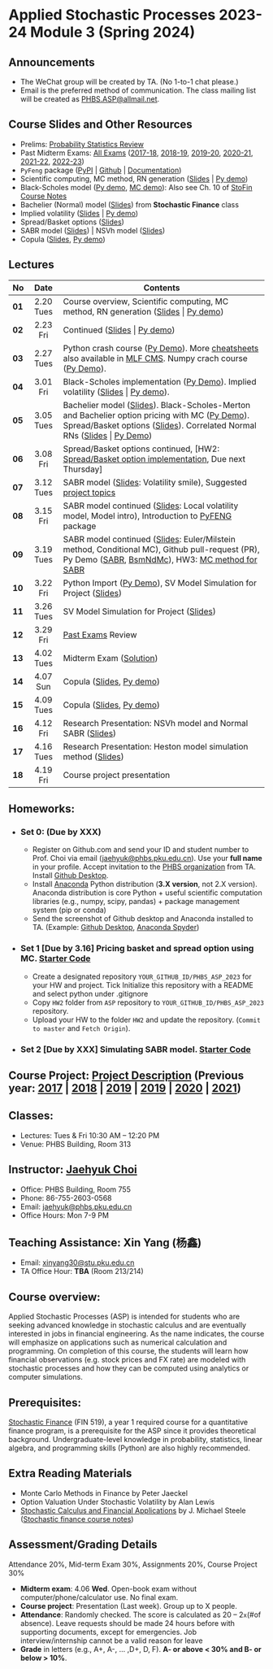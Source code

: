 # Applied Stochastic Processes 2023-24 Module 3 (Spring 2024)

## Announcements
* The WeChat group will be created by TA. (No 1-to-1 chat please.)
* Email is the preferred method of communication. The class mailing list will be created as PHBS.ASP@allmail.net.

## Course Slides and Other Resources
* Prelims: [Probability Statistics Review](files/Prob_Stat_Review.pdf) 
* Past Midterm Exams: [All Exams](files/ASP_Problems.pdf) ([2017-18](files/ASP2017_Midterm.pdf), [2018-19](files/ASP2018_Midterm.pdf), [2019-20](files/ASP2019_Midterm.pdf), [2020-21](files/ASP2020_Midterm.pdf), [2021-22](files/ASP2021_Midterm.pdf), [2022-23](files/ASP2022_Midterm.pdf))
* `PyFeng` package ([PyPI](https://pypi.org/project/pyfeng/) \| [Github](https://github.com/PyFE/PyFENG) \| [Documentation](https://pyfeng.readthedocs.io/))
* Scientific computing, MC method, RN generation ([Slides](files/MCmethod.pdf) | [Py demo](py/MC_Demo.ipynb))
* Black-Scholes model ([Py demo](py/BlackScholes_ImpliedVol.ipynb), [MC demo](py/BlackScholes_MC.ipynb)): Also see Ch. 10 of [StoFin Course Notes](https://github.com/PHBS/StoFin/blob/master/files/SCFA_Notes.pdf)
* Bachelier (Normal) model ([Slides](files/Bachelier_Model.pdf)) from **Stochastic Finance** class
* Implied volatility ([Slides](files/ImpVol.pdf) | [Py demo](py/BlackScholes_ImpliedVol.ipynb))
* Spread/Basket options ([Slides](files/SpreadBasketOption.pdf))
* SABR model ([Slides](files/SABRmodel.pdf)) | NSVh model ([Slides](files/NSVh_Slides.pdf))
* Copula ([Slides](files/Copula.pdf), [Py demo](py/Demo_Copula.ipynb))

## Lectures
No | Date | Contents
--- | :---: | ---
__01__ | 2.20 Tues | Course overview, Scientific computing, MC method, RN generation ([Slides](files/MCmethod.pdf) \| [Py demo](py/MC_Demo.ipynb))
__02__ | 2.23 Fri | Continued ([Slides](files/MCmethod.pdf) \| [Py demo](py/MC_Demo.ipynb))
__03__ | 2.27 Tues | Python crash course ([Py Demo](py/PythonCrashCourse_Derek_Banas.ipynb)). More [cheatsheets](https://ehmatthes.github.io/pcc/cheatsheets/README.html) also available in [MLF CMS](http://cms.phbs.pku.edu.cn/claroline/document/document.php?cidReset=true&cidReq=FN570).  Numpy crach course ([Py Demo](py/PythonCrashCourse_Numpy.ipynb)). 
__04__ | 3.01 Fri |Black-Scholes implementation ([Py Demo](py/BlackScholes_FunctionVsClass.ipynb)). Implied volatility ([Slides](files/ImpVol.pdf) \| [Py demo](py/BlackScholes_ImpliedVol.ipynb)). 
__05__ | 3.05 Tues | Bachelier model ([Slides](files/Bachelier_Model.pdf)). Black-Scholes-Merton and Bachelier option pricing with MC ([Py Demo](py/BlackScholes_MC.ipynb)). Spread/Basket options ([Slides](files/SpreadBasketOption.pdf)). Correlated Normal RNs ([Slides](files/MCmethod.pdf) \| [Py Demo](py/CorrelatedNormals_Demo.ipynb))
__06__ | 3.08 Fri | Spread/Basket options continued, [HW2: [Spread/Basket option implementation](py/HW2/TestCode_BasketSpread.ipynb), Due next Thursday]
__07__ | 3.12 Tues | SABR model ([Slides](files/SABRmodel.pdf): Volatility smile), Suggested [project topics](Project.md)
__08__ | 3.15 Fri | SABR model continued ([Slides](files/SABRmodel.pdf): Local volatility model, Model intro), Introduction to [PyFENG](https://github.com/PyFE/PyFENG) package
__09__ | 3.19 Tues | SABR model continued ([Slides](files/SABRmodel.pdf): Euler/Milstein method, Conditional MC), Github pull-request (PR), Py Demo ([SABR](py/SabrModel_Demo.ipynb), [BsmNdMc](BsmNdMc_Demo.ipynb)), HW3: [MC method for SABR](py/HW3/TestCode_SABR.ipynb)
__10__ | 3.22 Fri | Python Import ([Py Demo](py/HW3/Demo_Advanced_Import.ipynb)), SV Model Simulation for Project ([Slides](files/SV_Simulation.pdf))
__11__ | 3.26 Tues | SV Model Simulation for Project ([Slides](files/SV_Simulation.pdf))
__12__ | 3.29 Fri | [Past Exams](files/ASP_Problems.pdf) Review
__13__ | 4.02 Tues | Midterm Exam ([Solution](files/ASP2022_Midterm.pdf))
__14__ | 4.07 Sun | Copula ([Slides](files/Copula.pdf), [Py demo](py/Demo_Copula.ipynb))
__15__ | 4.09 Tues | Copula ([Slides](files/Copula.pdf), [Py demo](py/Demo_Copula.ipynb))
__16__ | 4.12 Fri | Research Presentation: NSVh model and Normal SABR ([Slides](files/NSVh_Slides.pdf))
__17__ | 4.16 Tues | Research Presentation: Heston model simulation method ([Slides](files/HestonMC-Slides.pdf))
__18__ | 4.19 Fri | Course project presentation

<!-- , Research Presentation: NSVh model and Normal SABR ([Slides](files/NSVh_Slides.pdf)) -->

## Homeworks:
* ### __Set 0__: (Due by XXX)
  * Register on Github.com and send your ID and student number to Prof. Choi via email (jaehyuk@phbs.pku.edu.cn). Use your __full name__ in your profile. Accept invitation to the [PHBS organization](https://github.com/orgs/PHBS/people) from TA. Install [Github Desktop](https://desktop.github.com/). 
  * Install [Anaconda](https://www.anaconda.com/download/) Python distribution (__3.X version__, not 2.X version). Anaconda distribution is core Python + useful scientific computation libraries (e.g., numpy, scipy, pandas) + package management system (pip or conda)
  * Send the screenshot of Github desktop and Anaconda installed to TA. (Example: [Github Desktop](files/Choi_Jaehyuk_Github.png), [Anaconda Spyder](files/Choi_Jaehyuk_Python.png))
<!--* ### __Set 1__ [Due by 9.9 Fri] Generate a function for generating standard normal RN following Problem 2 of 2021.M3 midterm exam. After drawing 1e6 RNs, check if they are truly standard normal RNs.
  * Draw histogram using `matplotlib.pyplot`
  * Calculate mean/variance/skewness/kurtosis 
* ### __Set 1__ [Due by XXX] Simple corporate (default) bond pricing by MC simulation. [Starter Code](py/HW1/HW1.ipynb) -->
* ### __Set 1__ [Due by 3.16] Pricing basket and spread option using MC. [Starter Code](py/HW2/TestCode_BasketSpread.ipynb)
  * Create a designated repository `YOUR_GITHUB_ID/PHBS_ASP_2023` for your HW and project. Tick Initialize this repository with a README and select python under .gitignore
  * Copy `HW2` folder from `ASP` repository to `YOUR_GITHUB_ID/PHBS_ASP_2023` repository.
  * Upload your HW to the folder `HW2` and update the repository. (`Commit to master` and `Fetch Origin`).
* ### __Set 2__ [Due by XXX] Simulating SABR model. [Starter Code](py/HW3/TestCode_SABR.ipynb)

## Course Project: [Project Description](files/Project.md) (Previous year: [2017](past-years/2017-18-M1/Project.md) | [2018](past-years/2018-19-M1/Project.md) | [2019](past-years/2019-20-M1/Project.md) | [2019](past-years/2019-20-M1/Project.md) | [2020](past-years/2020-21-M3/Project.md) | [2021](past-years/2021-22-M3/Project.md))

## Classes: 
* Lectures: Tues & Fri 10:30 AM – 12:20 PM
* Venue: PHBS Building, Room 313

## Instructor: [Jaehyuk Choi](http://www.jaehyukchoi.net/phbs_en)
* Office: PHBS Building, Room 755
* Phone: 86-755-2603-0568
* Email: jaehyuk@phbs.pku.edu.cn
* Office Hours: Mon 7-9 PM

## Teaching Assistance: Xin Yang (杨鑫)
* Email: xinyang30@stu.pku.edu.cn
* TA Office Hour: __TBA__ (Room 213/214)

## Course overview: 
Applied Stochastic Processes (ASP) is intended for students who are
seeking advanced knowledge in stochastic calculus and are eventually interested in jobs in
financial engineering. As the name indicates, the course will emphasize on applications such as
numerical calculation and programming. On completion of this course, the students will learn
how financial observations (e.g. stock prices and FX rate) are modeled with stochastic
processes and how they can be computed using analytics or computer simulations.

## Prerequisites: 
[Stochastic Finance](https://github.com/PHBS/StoFin) (FIN 519), a year 1 required course for a quantitative finance program, is a prerequisite for the ASP since it provides theoretical background. Undergraduate-level knowledge in probability, statistics, linear algebra, and programming skills (Python) are also highly recommended.

##  Extra Reading Materials
* Monte Carlo Methods in Finance by Peter Jaeckel
* Option Valuation Under Stochastic Volatility by Alan Lewis
* [Stochastic Calculus and Financial Applications](http://www-stat.wharton.upenn.edu/~steele/StochasticCalculus.html) by J. Michael Steele
([Stochastic finance course notes](https://github.com/PHBS/2018.M3.StoFin/blob/master/files/SCFA_Notes.pdf))

## Assessment/Grading Details
Attendance 20%, Mid-term Exam 30%, Assignments 20%, Course Project 30%
* __Midterm exam__: 4.06 __Wed__. Open-book exam without computer/phone/calculator use. No final exam.
* __Course project__: Presentation (Last week). Group up to X people.
* __Attendance__: Randomly checked. The score is calculated as 20 – 2`x`(#of absence). Leave requests should be made 24 hours before with supporting documents, except for emergencies. Job interview/internship cannot be a valid reason for leave
* __Grade__ in letters (e.g., A+, A-, ... ,D+, D, F). __A- or above < 30% and B- or below > 10%__.
